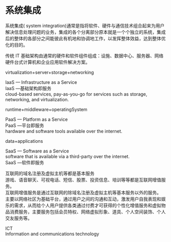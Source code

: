 # 系统集成

 
系统集成( system integration)通常是指将软件、硬件与通信技术组合起来为用户解决信息处理问题的业务，集成的各个分离部分原本就是一个个独立的系统，集成后的整体的各部分之间能彼此有机地和协调地工作，以发挥整体效益，达到整体优化的目的。  
  
传统 IT 基础架构由通常的硬件和软件组件组成：设施、数据中心、服务器、网络硬件台式计算机和企业应用软件解决方案。  
  
virtualization+server+storage+networking

IaaS — Infrastructure as a Service  
IaaS —基础架构即服务  
cloud-based services, pay-as-you-go for services such as storage, networking, and virtualization.  

runtime+middleware+operatingSystem

PaaS — Platform as a Service  
PaaS —平台即服务  
hardware and software tools available over the internet.  

data+applications

SaaS — Software as a Service  
software that is available via a third-party over the internet.  
SaaS —软件即服务  
  
互联网的域名注册及虚拟主机等都是基本服务  
游戏、语音聊天、可视电话、短信、股票、投资信息、培训等等都是互联网增值服务。  
互联网增值服务是通过互联网的除域名注册及虚拟主机等基本服务以外的服务。  
主要以网络社区为基础平台，通过用户之间的沟通和互动，激发用户自我表现和娱乐的需求，从而给个人用户提供各类通过付费才可获得的个性化增值服务和虚拟物品消费服务，主要服务包括会员特权、网络虚拟形象、道具、个人空间装饰、个人交友服务等。  

ICT  
Information and communications technology  